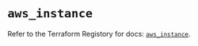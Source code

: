 # `aws_instance`

Refer to the Terraform Registory for docs: [`aws_instance`](https://registry.terraform.io/providers/hashicorp/aws/5.16.0/docs/resources/instance).
